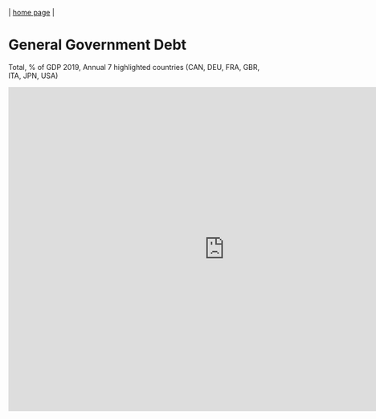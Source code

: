 | [home page](https://github.com/LasariiaL/DataVizByLaura) |

# General Government Debt
Total, % of GDP
2019, Annual
7 highlighted countries (CAN, DEU, FRA, GBR, ITA, JPN, USA)

<iframe src="https://data.oecd.org/chart/7bcK" width="860" height="645" style="border: 0" mozallowfullscreen="true" webkitallowfullscreen="true" allowfullscreen="true"><a href="https://data.oecd.org/chart/7bcK" target="_blank">OECD Chart: General government debt, Total, % of GDP, Annual, 2019</a></iframe>

<div class="flourish-embed flourish-chart" data-src="visualisation/14974772"><script src="https://public.flourish.studio/resources/embed.js"></script></div>

